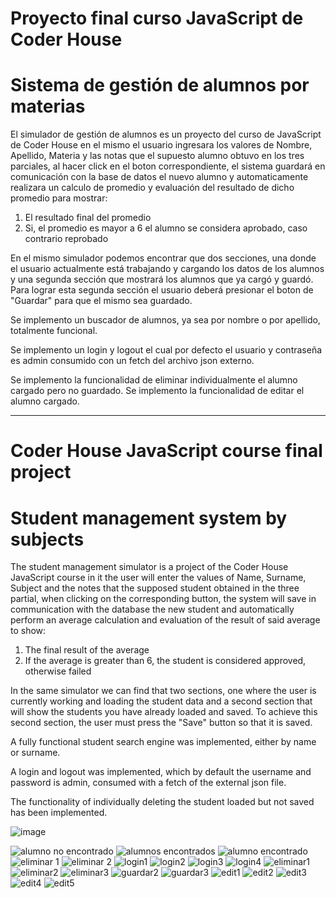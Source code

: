 # Proyecto final curso JavaScript de Coder House

# Sistema de gestión de alumnos por materias

El simulador de gestión de alumnos es un proyecto del curso de JavaScript de Coder House
en el mismo el usuario ingresara los valores de Nombre, Apellido, Materia y las notas que el supuesto
alumno obtuvo en los tres parciales, al hacer click en el boton correspondiente, el sistema guardará
en comunicación con la base de datos el nuevo alumno y automaticamente realizara un calculo de promedio
y evaluación del resultado de dicho promedio para mostrar: 

1) El resultado final del promedio 
2) Si, el promedio es mayor a 6 el alumno se considera aprobado, caso contrario reprobado

En el mismo simulador podemos encontrar que dos secciones, una donde el usuario actualmente está trabajando y
cargando los datos de los alumnos y una segunda sección que mostrará los alumnos que ya cargó y guardó.
Para lograr esta segunda sección el usuario deberá presionar el boton de "Guardar" para que el mismo sea guardado.

Se implemento un buscador de alumnos, ya sea por nombre o por apellido, totalmente funcional.

Se implemento un login y logout el cual por defecto el usuario y contraseña es admin consumido con un fetch del
archivo json externo.

Se implemento la funcionalidad de eliminar individualmente el alumno cargado pero no guardado.
Se implemento la funcionalidad de editar el alumno cargado.


-----------------------------------------------------------------------------------------------------------------------
# Coder House JavaScript course final project

# Student management system by subjects

The student management simulator is a project of the Coder House JavaScript course
in it the user will enter the values ​​of Name, Surname, Subject and the notes that the supposed
student obtained in the three partial, when clicking on the corresponding button, the system will save
in communication with the database the new student and automatically perform an average calculation
and evaluation of the result of said average to show:

1) The final result of the average
2) If the average is greater than 6, the student is considered approved, otherwise failed

In the same simulator we can find that two sections, one where the user is currently working and
loading the student data and a second section that will show the students you have already loaded and saved.
To achieve this second section, the user must press the "Save" button so that it is saved.

A fully functional student search engine was implemented, either by name or surname.

A login and logout was implemented, which by default the username and password is admin, consumed with a fetch of the
external json file.

The functionality of individually deleting the student loaded but not saved has been implemented.


![image](https://user-images.githubusercontent.com/87046340/158493074-077ff9c4-21f5-4f42-9261-2157f462a415.png)


![alumno no encontrado](https://user-images.githubusercontent.com/87046340/158905286-3b9aca6e-8e3a-487e-9e2c-1f2aef78180d.png)
![alumnos encontrados](https://user-images.githubusercontent.com/87046340/158905313-158e4cd5-343d-4f99-b5dd-21db6b1f74c9.png)
![alumno encontrado](https://user-images.githubusercontent.com/87046340/158905351-d98b2a38-db40-4556-be1e-171d2b486784.png)
![eliminar 1](https://user-images.githubusercontent.com/87046340/160305110-30a50e65-7a4b-4619-8518-5fb2b4ea4e05.png)
![eliminar 2](https://user-images.githubusercontent.com/87046340/160305164-c33a7fed-7dbc-480e-9360-4fc583b476d6.png)
![login1](https://user-images.githubusercontent.com/87046340/160740050-b34fa4aa-2e71-4152-8601-a661ea83865b.png)
![login2](https://user-images.githubusercontent.com/87046340/160740072-7d8962c3-0e0e-48df-bcfd-6dd927f3c008.png)
![login3](https://user-images.githubusercontent.com/87046340/160740078-b8711cf5-3c34-4e8e-a593-eb952a143fab.png)
![login4](https://user-images.githubusercontent.com/87046340/160740090-904c55aa-7024-4cf5-8fb2-76f29b0f61cb.png)
![eliminar1](https://user-images.githubusercontent.com/87046340/160740104-24c431d8-ea72-4746-9c45-4c53cc4a53f3.png)
![eliminar2](https://user-images.githubusercontent.com/87046340/160740113-b0210553-28d4-41b0-844d-d6716946951a.png)
![eliminar3](https://user-images.githubusercontent.com/87046340/160740122-2349b97a-e27a-45de-b9ff-68b91bd13533.png)
![guardar2](https://user-images.githubusercontent.com/87046340/160740158-8896c948-4fdf-40d6-ba84-51198de59088.png)
![guardar3](https://user-images.githubusercontent.com/87046340/160740175-e6186858-b55e-40b8-9b3b-1dbe26134097.png)
![edit1](https://user-images.githubusercontent.com/87046340/161405530-d57311f0-7321-4576-ae28-78c722a914e2.png)
![edit2](https://user-images.githubusercontent.com/87046340/161405533-d8a13df3-d569-4485-9f2e-7ce009e8c25f.png)
![edit3](https://user-images.githubusercontent.com/87046340/161405535-d9955b34-4f17-4b91-8ce0-588f7087ed09.png)
![edit4](https://user-images.githubusercontent.com/87046340/161405543-50931a46-c9fc-44a6-b162-3398df68359b.png)
![edit5](https://user-images.githubusercontent.com/87046340/161405544-f0ad44eb-eca7-4cac-bea2-25915d75c2d7.png)



